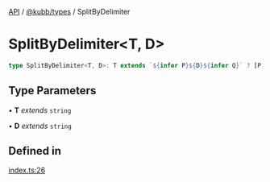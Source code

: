 [API](../../../packages.md) / [@kubb/types](../index.md) / SplitByDelimiter

# SplitByDelimiter\<T, D\>

```ts
type SplitByDelimiter<T, D>: T extends `${infer P}${D}${infer Q}` ? [P, ...SplitByDelimiter<Q, D>] : [T];
```

## Type Parameters

• **T** *extends* `string`

• **D** *extends* `string`

## Defined in

[index.ts:26](https://github.com/kubb-project/kubb/blob/ff80665146ae086e044807d0072fda660e72e1fd/packages/types/src/index.ts#L26)
